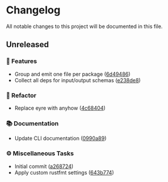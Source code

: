 # Changelog

All notable changes to this project will be documented in this file.

## Unreleased

### 🚀 Features

- Group and emit one file per package ([6d49486](https://github.com/dnaka91/protomd/commit/6d49486d413d14cdcc73d6d2b8a99d995be4a900))
- Collect all deps for input/output schemas ([e238de8](https://github.com/dnaka91/protomd/commit/e238de87ef5cea9d2b4e0f7ce39152b8f6bab9e0))

### 🚜 Refactor

- Replace eyre with anyhow ([4c68404](https://github.com/dnaka91/protomd/commit/4c684047b12d809109641247588c612b1e611135))

### 📚 Documentation

- Update CLI documentation ([0990a89](https://github.com/dnaka91/protomd/commit/0990a89e85a9b5ca08f36880be836cfa41be0775))

### ⚙️ Miscellaneous Tasks

- Initial commit ([a268724](https://github.com/dnaka91/protomd/commit/a2687243cb50c4da8fadd181e0844f35b3be7f59))
- Apply custom rustfmt settings ([643b774](https://github.com/dnaka91/protomd/commit/643b774f99a1c02c7fd2aa060f48f3903134a971))

<!-- generated by git-cliff -->

